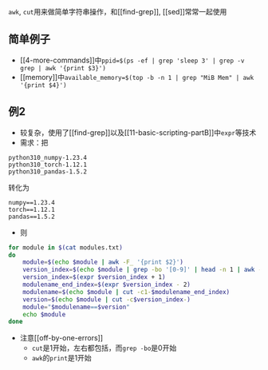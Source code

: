 `awk`, `cut`用来做简单字符串操作，和[[find-grep]], [[sed]]常常一起使用
## 简单例子
- [[4-more-commands]]中`ppid=$(ps -ef | grep 'sleep 3' | grep -v grep | awk '{print $3}')`
- [[memory]]中`available_memory=$(top -b -n 1 | grep "MiB Mem" | awk '{print $4}')`
## 例2
- 较复杂，使用了[[find-grep]]以及[[11-basic-scripting-partB]]中`expr`等技术
- 需求：把
```text
python310_numpy-1.23.4
python310_torch-1.12.1
python310_pandas-1.5.2
```
转化为
```text
numpy==1.23.4
torch==1.12.1
pandas==1.5.2
```
- 则
```sh
for module in $(cat modules.txt)
do
    module=$(echo $module | awk -F_ '{print $2}')
    version_index=$(echo $module | grep -bo '[0-9]' | head -n 1 | awk -F: '{print $1}')
    version_index=$(expr $version_index + 1)
    modulename_end_index=$(expr $version_index - 2)
    modulename=$(echo $module | cut -c1-$modulename_end_index)
    version=$(echo $module | cut -c$version_index-)
    module="$modulename==$version"
    echo $module
done
```
- 注意[[off-by-one-errors]]
  - `cut`是1开始，左右都包括，而`grep -bo`是0开始
  - `awk`的`print`是1开始